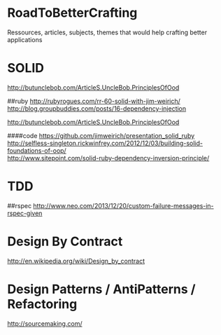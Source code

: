 RoadToBetterCrafting
====================

Ressources, articles, subjects, themes that would help crafting better applications

# SOLID

http://butunclebob.com/ArticleS.UncleBob.PrinciplesOfOod  

##ruby
http://rubyrogues.com/rr-60-solid-with-jim-weirich/  
http://blog.groupbuddies.com/posts/16-dependency-injection  
  
http://butunclebob.com/ArticleS.UncleBob.PrinciplesOfOod

####code
https://github.com/jimweirich/presentation_solid_ruby
http://selfless-singleton.rickwinfrey.com/2012/12/03/building-solid-foundations-of-oop/  
http://www.sitepoint.com/solid-ruby-dependency-inversion-principle/  
  
# TDD
##rspec
http://www.neo.com/2013/12/20/custom-failure-messages-in-rspec-given

# Design By Contract
http://en.wikipedia.org/wiki/Design_by_contract

# Design Patterns / AntiPatterns / Refactoring
http://sourcemaking.com/

